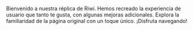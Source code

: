 Bienvenido a nuestra réplica de Riwi. Hemos recreado la
experiencia de usuario que tanto te gusta, con algunas mejoras adicionales. Explora la familiaridad de 
la página original con un toque único. ¡Disfruta navegando!
